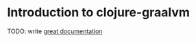 # Introduction to clojure-graalvm

TODO: write [great documentation](http://jacobian.org/writing/what-to-write/)
